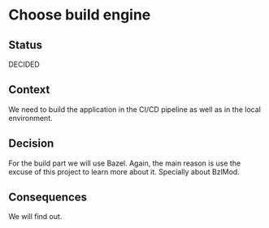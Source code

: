 # Choose build engine

## Status

DECIDED

## Context

We need to build the application in the CI/CD pipeline as well as in the local environment.

## Decision

For the build part we will use Bazel.
Again, the main reason is use the excuse of this project to learn more about it.
Specially about BzlMod.

## Consequences

We will find out.